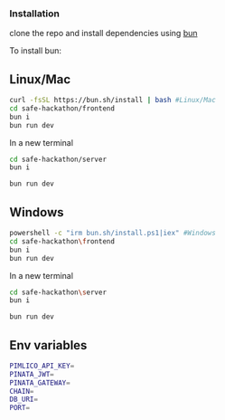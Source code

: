 ### Installation 

clone the repo and install dependencies using [bun](https://bun.sh)

To install bun:

## Linux/Mac
```bash
curl -fsSL https://bun.sh/install | bash #Linux/Mac
cd safe-hackathon/frontend
bun i
bun run dev
```

In a new terminal 
```bash
cd safe-hackathon/server
bun i

bun run dev
```

## Windows
```bash
powershell -c "irm bun.sh/install.ps1|iex" #Windows
cd safe-hackathon\frontend
bun i
bun run dev
```

In a new terminal 
```bash
cd safe-hackathon\server
bun i

bun run dev
```

## Env variables 
```bash
PIMLICO_API_KEY=
PINATA_JWT=
PINATA_GATEWAY=
CHAIN=
DB_URI=
PORT=
```
